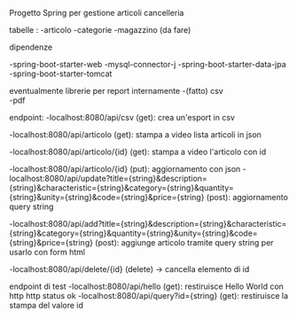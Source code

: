 Progetto Spring per gestione articoli cancelleria 

tabelle :
			-articolo
			-categorie
			-magazzino (da fare)
   
dipendenze 
		
-spring-boot-starter-web
-mysql-connector-j
-spring-boot-starter-data-jpa
-spring-boot-starter-tomcat

eventualmente librerie per report internamente 
			-(fatto) csv  
			-pdf


   endpoint:
   -localhost:8080/api/csv (get): crea un'esport in csv
   
   -localhost:8080/api/articolo (get): stampa a video lista articoli in json 
   
   -localhost:8080/api/articolo/{id} (get): stampa a video l'articolo con id 
   
   -localhost:8080/api/articolo/{id} (put): aggiornamento con json
   -localhost:8080/api/update?title={string}&description={string}&characteristic={string}&category={string}&quantity={string}&unity={string}&code={string}&price={string} (post): aggiornamento query string    
   
   -localhost:8080/api/add?title={string}&description={string}&characteristic={string}&category={string}&quantity={string}&unity={string}&code={string}&price={string}  (post): aggiunge articolo tramite query string per usarlo con form html
   
   -localhost:8080/api/delete/{id} (delete) -> cancella elemento di id

   endpoint di test 
   -localhost:8080/api/hello (get): restiruisce Hello World con http http status ok
   -localhost:8080/api/query?id={string} (get): restiruisce la stampa del valore id 

